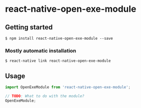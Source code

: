 # react-native-open-exe-module

## Getting started

`$ npm install react-native-open-exe-module --save`

### Mostly automatic installation

`$ react-native link react-native-open-exe-module`

## Usage
```javascript
import OpenExeModule from 'react-native-open-exe-module';

// TODO: What to do with the module?
OpenExeModule;
```
